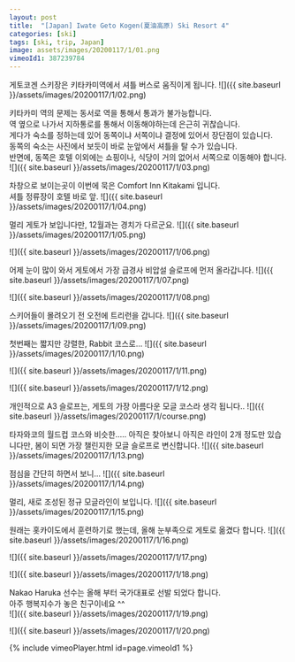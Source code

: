 ```yaml
---
layout: post
title:  "[Japan] Iwate Geto Kogen(夏油高原) Ski Resort 4"
categories: [ski]
tags: [ski, trip, Japan]
image: assets/images/20200117/1/01.png
vimeoId1: 387239784
---
```


게토코겐 스키장은 키타카미역에서 셔틀 버스로 움직이게 됩니다.
![]({{ site.baseurl }}/assets/images/20200117/1/02.png)

키타카미 역의 문제는 동서로 역을 통해서 통과가 불가능합니다.     
역 옆으로 나가서 지하통로를 통해서 이동해야하는데 은근히 귀찮습니다.     
게다가 숙소를 정하는데 있어 동쪽이냐 서쪽이냐 결정에 있어서 장단점이 있습니다.    
동쪽의 숙소는 사진에서 보듯이 바로 눈앞에서 셔틀을 탈 수가 있습니다.   
반면에,   동쪽은 호텔 이외에는 쇼핑이나, 식당이 거의 없어서 서쪽으로 이동해야 합니다.    
![]({{ site.baseurl }}/assets/images/20200117/1/03.png)

차창으로 보이는곳이 이번에 묵은 Comfort Inn Kitakami 입니다.   
셔틀 정류장이 호텔 바로 앞.
![]({{ site.baseurl }}/assets/images/20200117/1/04.png)

멀리 게토가 보입니다만, 12월과는 경치가 다르군요.
![]({{ site.baseurl }}/assets/images/20200117/1/05.png)

![]({{ site.baseurl }}/assets/images/20200117/1/06.png)

어제 눈이 많이 와서 게토에서 가장 급경사 비압설 슬로프에 먼저 올라갑니다.
![]({{ site.baseurl }}/assets/images/20200117/1/07.png)

![]({{ site.baseurl }}/assets/images/20200117/1/08.png)

스키어들이 몰려오기 전 오전에 트리런을 갑니다.
![]({{ site.baseurl }}/assets/images/20200117/1/09.png)

첫번째는 짧지만 강렬한, Rabbit 코스로...
![]({{ site.baseurl }}/assets/images/20200117/1/10.png)

![]({{ site.baseurl }}/assets/images/20200117/1/11.png)

![]({{ site.baseurl }}/assets/images/20200117/1/12.png)

개인적으로 A3 슬로프는, 게토의 가장 아름다운 모글 코스라 생각 됩니다..
![]({{ site.baseurl }}/assets/images/20200117/1/course.png)

    
타자와코의 월드컵 코스와 비슷한.....
아직은 찾아보니 아직은 라인이 2개 정도만 있습니다만, 봄이 되면 가장 챌린지한 모글 슬로프로 변신합니다.
![]({{ site.baseurl }}/assets/images/20200117/1/13.png)

점심을 간단히 하면서 보니...
![]({{ site.baseurl }}/assets/images/20200117/1/14.png)

멀리, 새로 조성된 정규 모글라인이 보입니다.
![]({{ site.baseurl }}/assets/images/20200117/1/15.png)

원래는 홋카이도에서 훈련하기로 했는데, 올해 눈부족으로 게토로 옮겼다 합니다.
![]({{ site.baseurl }}/assets/images/20200117/1/16.png)

![]({{ site.baseurl }}/assets/images/20200117/1/17.png)

![]({{ site.baseurl }}/assets/images/20200117/1/18.png)

Nakao Haruka 선수는 올해 부터 국가대표로 선발 되었다 합니다.    
아주 행복지수가 놓은 친구이네요 ^^     
![]({{ site.baseurl }}/assets/images/20200117/1/19.png)

![]({{ site.baseurl }}/assets/images/20200117/1/20.png)




{% include vimeoPlayer.html id=page.vimeoId1 %}
